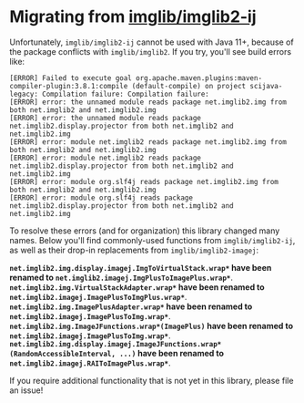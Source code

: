 # Migrating from [imglib/imglib2-ij](https://github.com/imglib/imglib2-ij)

Unfortunately, `imglib/imglib2-ij` cannot be used with Java 11+, because of the package conflicts with `imglib/imglib2`. If you try, you'll see build errors like:
```
[ERROR] Failed to execute goal org.apache.maven.plugins:maven-compiler-plugin:3.8.1:compile (default-compile) on project scijava-legacy: Compilation failure: Compilation failure:
[ERROR] error: the unnamed module reads package net.imglib2.img from both net.imglib2 and net.imglib2.img
[ERROR] error: the unnamed module reads package net.imglib2.display.projector from both net.imglib2 and net.imglib2.img
[ERROR] error: module net.imglib2 reads package net.imglib2.img from both net.imglib2 and net.imglib2.img
[ERROR] error: module net.imglib2 reads package net.imglib2.display.projector from both net.imglib2 and net.imglib2.img
[ERROR] error: module org.slf4j reads package net.imglib2.img from both net.imglib2 and net.imglib2.img
[ERROR] error: module org.slf4j reads package net.imglib2.display.projector from both net.imglib2 and net.imglib2.img
```

To resolve these errors (and for organization) this library changed many names. Below you'll find commonly-used functions from `imglib/imglib2-ij`, as well as their drop-in replacements from `imglib/imglib2-imagej`:

**`net.imglib2.img.display.imagej.ImgToVirtualStack.wrap*` have been renamed to `net.imglib2.imagej.ImgPlusToImagePlus.wrap*`**.
**`net.imglib2.img.VirtualStackAdapter.wrap*` have been renamed to `net.imglib2.imagej.ImagePlusToImgPlus.wrap*`**.
**`net.imglib2.img.ImagePlusAdapter.wrap*` have been renamed to `net.imglib2.imagej.ImagePlusToImg.wrap*`**.
**`net.imglib2.img.ImageJFunctions.wrap*(ImagePlus)` have been renamed to `net.imglib2.imagej.ImagePlusToImg.wrap*`**.
**`net.imglib2.img.display.imagej.ImageJFunctions.wrap*(RandomAccessibleInterval, ...)` have been renamed to `net.imglib2.imagej.RAIToImagePlus.wrap*`**.

If you require additional functionality that is not yet in this library, please file an issue!
